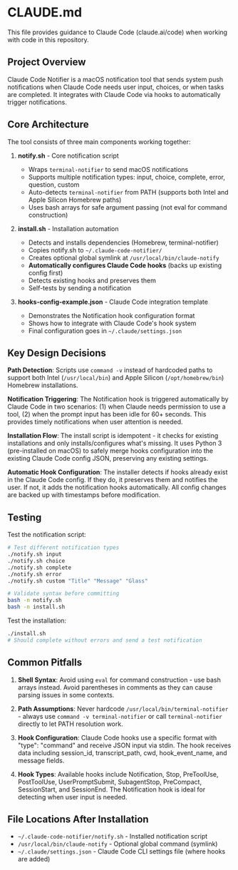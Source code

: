 # CLAUDE.md

This file provides guidance to Claude Code (claude.ai/code) when working with code in this repository.

## Project Overview

Claude Code Notifier is a macOS notification tool that sends system push notifications when Claude Code needs user input, choices, or when tasks are completed. It integrates with Claude Code via hooks to automatically trigger notifications.

## Core Architecture

The tool consists of three main components working together:

1. **notify.sh** - Core notification script
   - Wraps `terminal-notifier` to send macOS notifications
   - Supports multiple notification types: input, choice, complete, error, question, custom
   - Auto-detects `terminal-notifier` from PATH (supports both Intel and Apple Silicon Homebrew paths)
   - Uses bash arrays for safe argument passing (not eval for command construction)

2. **install.sh** - Installation automation
   - Detects and installs dependencies (Homebrew, terminal-notifier)
   - Copies notify.sh to `~/.claude-code-notifier/`
   - Creates optional global symlink at `/usr/local/bin/claude-notify`
   - **Automatically configures Claude Code hooks** (backs up existing config first)
   - Detects existing hooks and preserves them
   - Self-tests by sending a notification

3. **hooks-config-example.json** - Claude Code integration template
   - Demonstrates the Notification hook configuration format
   - Shows how to integrate with Claude Code's hook system
   - Final configuration goes in `~/.claude/settings.json`

## Key Design Decisions

**Path Detection**: Scripts use `command -v` instead of hardcoded paths to support both Intel (`/usr/local/bin`) and Apple Silicon (`/opt/homebrew/bin`) Homebrew installations.

**Notification Triggering**: The Notification hook is triggered automatically by Claude Code in two scenarios: (1) when Claude needs permission to use a tool, (2) when the prompt input has been idle for 60+ seconds. This provides timely notifications when user attention is needed.

**Installation Flow**: The install script is idempotent - it checks for existing installations and only installs/configures what's missing. It uses Python 3 (pre-installed on macOS) to safely merge hooks configuration into the existing Claude Code config JSON, preserving any existing settings.

**Automatic Hook Configuration**: The installer detects if hooks already exist in the Claude Code config. If they do, it preserves them and notifies the user. If not, it adds the notification hooks automatically. All config changes are backed up with timestamps before modification.

## Testing

Test the notification script:
```bash
# Test different notification types
./notify.sh input
./notify.sh choice
./notify.sh complete
./notify.sh error
./notify.sh custom "Title" "Message" "Glass"

# Validate syntax before committing
bash -n notify.sh
bash -n install.sh
```

Test the installation:
```bash
./install.sh
# Should complete without errors and send a test notification
```

## Common Pitfalls

1. **Shell Syntax**: Avoid using `eval` for command construction - use bash arrays instead. Avoid parentheses in comments as they can cause parsing issues in some contexts.

2. **Path Assumptions**: Never hardcode `/usr/local/bin/terminal-notifier` - always use `command -v terminal-notifier` or call `terminal-notifier` directly to let PATH resolution work.

3. **Hook Configuration**: Claude Code hooks use a specific format with "type": "command" and receive JSON input via stdin. The hook receives data including session_id, transcript_path, cwd, hook_event_name, and message fields.

4. **Hook Types**: Available hooks include Notification, Stop, PreToolUse, PostToolUse, UserPromptSubmit, SubagentStop, PreCompact, SessionStart, and SessionEnd. The Notification hook is ideal for detecting when user input is needed.

## File Locations After Installation

- `~/.claude-code-notifier/notify.sh` - Installed notification script
- `/usr/local/bin/claude-notify` - Optional global command (symlink)
- `~/.claude/settings.json` - Claude Code CLI settings file (where hooks are added)
